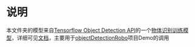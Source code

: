# 说明

本文件夹的模型来自[Tensorflow Object Detection API](https://github.com/tensorflow/models/tree/master/research/object_detection)的一个[物体识别训练模型](http://download.tensorflow.org/models/object_detection/ssd_mobilenet_v1_coco_2018_01_28.tar.gz)，详细可见[文档](https://github.com/tensorflow/models/blob/master/research/object_detection/g3doc/detection_model_zoo.md)，主要用于[objectDetectionRobo](https://github.com/ReganFan/objectDetectionRobo)项目Demo的调用